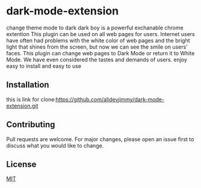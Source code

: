 # dark-mode-extension
change theme mode to dark
 dark boy is a powerful exchanable chrome extention
 This plugin can be used on all web pages for users. Internet users have often had problems with the white color of web pages and the bright light that shines from the screen, but now we can see the smile on users' faces. This plugin can change web pages to Dark Mode or return it to White Mode. We have even considered the tastes and demands of users. enjoy
 easy to install and easy to use 
 ## Installation
 this is link for clone:https://github.com/alidevjimmy/dark-mode-extension.git

 ## Contributing
Pull requests are welcome. For major changes, please open an issue first to discuss what you would like to change.
 ## License
[MIT](https://choosealicense.com/licenses/mit/)
